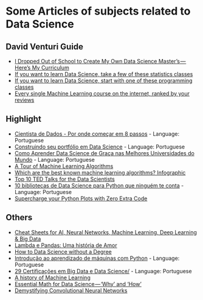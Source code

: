 # Some Articles of subjects related to Data Science

## David Venturi Guide
* [I Dropped Out of School to Create My Own Data Science Master’s — Here’s My Curriculum](https://medium.com/@davidventuri/i-dropped-out-of-school-to-create-my-own-data-science-master-s-here-s-my-curriculum-1b400dcee412)
* [If you want to learn Data Science, take a few of these statistics classes](https://medium.freecodecamp.org/if-you-want-to-learn-data-science-take-a-few-of-these-statistics-classes-9bbabab098b9)
* [If you want to learn Data Science, start with one of these programming classes](https://medium.freecodecamp.org/if-you-want-to-learn-data-science-start-with-one-of-these-programming-classes-fb694ffe780c)
* [Every single Machine Learning course on the internet, ranked by your reviews](https://medium.freecodecamp.org/every-single-machine-learning-course-on-the-internet-ranked-by-your-reviews-3c4a7b8026c0)

## Highlight
* [Cientista de Dados - Por onde começar em 8 passos](http://datascienceacademy.com.br/blog/cientista-de-dados-por-onde-comecar-em-8-passos/) - Language: Portuguese
* [Construindo seu portfólio em Data Science](https://medium.com/databootcamp/construindo-seu-portf%C3%B3lio-em-data-science-f208b8edc53b) - Language: Portuguese
* [Como Aprender Data Science de Graça nas Melhores Universidades do Mundo](https://medium.com/data-science-brigade/como-aprender-data-science-de-gra%C3%A7a-nas-melhores-universidades-do-mundo-60a76a3af887) - Language: Portuguese
* [A Tour of Machine Learning Algorithms](https://machinelearningmastery.com/a-tour-of-machine-learning-algorithms/)
* [Which are the best known machine learning algorithms? Infographic](http://thinkbigdata.in/best-known-machine-learning-algorithms-infographic/)
* [Top 10 TED Talks for the Data Scientists](https://www.kdnuggets.com/2016/02/top-10-tedtalks-data-scientists.html)
* [10 bibliotecas de Data Science para Python que ninguém te conta](https://paulovasconcellos.com.br/10-bibliotecas-de-data-science-para-python-que-ningu%C3%A9m-te-conta-706ec3c4fcef) - Language: Portuguese
* [Supercharge your Python Plots with Zero Extra Code](https://blog.datasciencedojo.com/python-plots-data-visualization/)

## Others
* [Cheat Sheets for AI, Neural Networks, Machine Learning, Deep Learning & Big Data](https://becominghuman.ai/cheat-sheets-for-ai-neural-networks-machine-learning-deep-learning-big-data-678c51b4b463)
* [Lambda e Pandas: Uma história de Amor](http://minerandodados.com.br/index.php/2018/09/04/lambda-e-pandas-uma-historia-de-amor/)
* [How to Data Science without a Degree](https://towardsdatascience.com/how-to-data-science-without-a-degree-79d8388a49ba)
* [Introdução ao aprendizado de máquinas com Python](https://www.infoq.com/br/articles/ml-intro-python) - Language: Portuguese
* [29 Certificações em Big Data e Data Science/](http://datascienceacademy.com.br/blog/29-certificacoes-em-big-data-e-data-science/) - Language: Portuguese
* [A history of Machine Learning](https://cloud.withgoogle.com/build/data-analytics/explore-history-machine-learning/)
* [Essential Math for Data Science — ‘Why’ and ‘How’](https://towardsdatascience.com/essential-math-for-data-science-why-and-how-e88271367fbd)
* [Demystifying Convolutional Neural Networks](https://medium.com/@eternalzer0dayx/demystifying-convolutional-neural-networks-ca17bdc75559)
